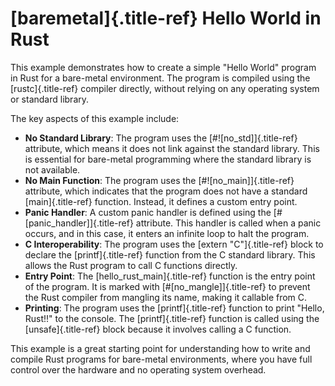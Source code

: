 [baremetal]{.title-ref} Hello World in Rust
===========================================

This example demonstrates how to create a simple \"Hello World\" program
in Rust for a bare-metal environment. The program is compiled using the
[rustc]{.title-ref} compiler directly, without relying on any operating
system or standard library.

The key aspects of this example include:

-   **No Standard Library**: The program uses the
    [\#!\[no\_std\]]{.title-ref} attribute, which means it does not link
    against the standard library. This is essential for bare-metal
    programming where the standard library is not available.
-   **No Main Function**: The program uses the
    [\#!\[no\_main\]]{.title-ref} attribute, which indicates that the
    program does not have a standard [main]{.title-ref} function.
    Instead, it defines a custom entry point.
-   **Panic Handler**: A custom panic handler is defined using the
    [\#\[panic\_handler\]]{.title-ref} attribute. This handler is called
    when a panic occurs, and in this case, it enters an infinite loop to
    halt the program.
-   **C Interoperability**: The program uses the [extern
    \"C\"]{.title-ref} block to declare the [printf]{.title-ref}
    function from the C standard library. This allows the Rust program
    to call C functions directly.
-   **Entry Point**: The [hello\_rust\_main]{.title-ref} function is the
    entry point of the program. It is marked with
    [\#\[no\_mangle\]]{.title-ref} to prevent the Rust compiler from
    mangling its name, making it callable from C.
-   **Printing**: The program uses the [printf]{.title-ref} function to
    print \"Hello, Rust!!\" to the console. The [printf]{.title-ref}
    function is called using the [unsafe]{.title-ref} block because it
    involves calling a C function.

This example is a great starting point for understanding how to write
and compile Rust programs for bare-metal environments, where you have
full control over the hardware and no operating system overhead.

